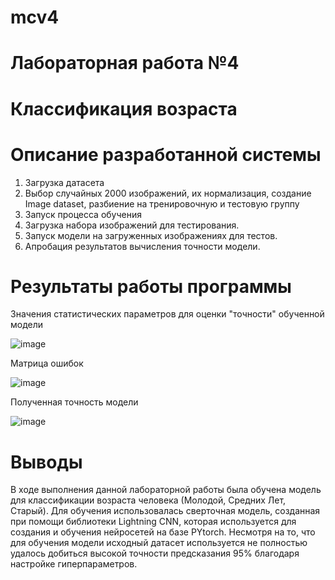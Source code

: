 # mcv4
# Лабораторная работа №4
# Классификация возраста

# Описание разработанной системы
1. Загрузка датасета
2. Выбор случайных 2000 изображений, их нормализация, создание Image dataset, разбиение на тренировочную и тестовую группу
3. Запуск процесса обучения
4. Загрузка набора изображений для тестирования.
5. Запуск модели на загруженных изображениях для тестов.
6. Апробация результатов вычисления точности модели.

# Результаты работы программы 

Значения статистических параметров для оценки "точности" обученной модели

![image](https://github.com/Daelin16/mcv4/assets/52072014/1d46e1cd-efab-4188-9acc-3cfd2350f42e)

Матрица ошибок

![image](https://github.com/Daelin16/mcv4/assets/52072014/621e9050-fbad-46a9-bb41-46a073509d34)

Полученная точность модели

![image](https://github.com/Daelin16/mcv4/assets/52072014/0c46da5b-e502-45af-af18-7a9d8547f972)

# Выводы

В ходе выполнения данной лабораторной работы была обучена модель для классификации возраста человека (Молодой, Средних Лет, Старый). Для обучения использовалась сверточная модель, созданная при помощи библиотеки Lightning CNN, которая используется для создания и обучения нейросетей на базе PYtorch. Несмотря на то, что для обучения модели исходный датасет используется не полностью удалось добиться высокой точности предсказания 95% благодаря настройке гиперпараметров. 
